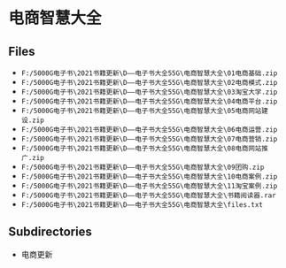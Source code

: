 # 电商智慧大全

## Files

- `F:/5000G电子书\2021书籍更新\D——电子书大全55G\电商智慧大全\01电商基础.zip`
- `F:/5000G电子书\2021书籍更新\D——电子书大全55G\电商智慧大全\02电商模式.zip`
- `F:/5000G电子书\2021书籍更新\D——电子书大全55G\电商智慧大全\03淘宝大学.zip`
- `F:/5000G电子书\2021书籍更新\D——电子书大全55G\电商智慧大全\04电商平台.zip`
- `F:/5000G电子书\2021书籍更新\D——电子书大全55G\电商智慧大全\05电商网站建设.zip`
- `F:/5000G电子书\2021书籍更新\D——电子书大全55G\电商智慧大全\06电商运营.zip`
- `F:/5000G电子书\2021书籍更新\D——电子书大全55G\电商智慧大全\07电商营销.zip`
- `F:/5000G电子书\2021书籍更新\D——电子书大全55G\电商智慧大全\08电商网站推广.zip`
- `F:/5000G电子书\2021书籍更新\D——电子书大全55G\电商智慧大全\09团购.zip`
- `F:/5000G电子书\2021书籍更新\D——电子书大全55G\电商智慧大全\10电商案例.zip`
- `F:/5000G电子书\2021书籍更新\D——电子书大全55G\电商智慧大全\11淘宝案例.zip`
- `F:/5000G电子书\2021书籍更新\D——电子书大全55G\电商智慧大全\书籍阅读器.rar`
- `F:/5000G电子书\2021书籍更新\D——电子书大全55G\电商智慧大全\files.txt`

## Subdirectories

- 电商更新
